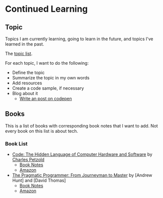 # Continued Learning

## Topic

Topics I am currently learning, going to learn in the future, and topics I've learned in the past. 

The [topic list](./topics/index.md).

For each topic, I want to do the following:

* Define the topic
* Summarize the topic in my own words
* Add resources
* Create a code sample, if necessary
* Blog about it
  * [Write an post on codepen](http://codepen.io/write/)

## Books

This is a list of books with corresponding book notes that I want to add. Not every book on this list is about tech.

### Book List

- [Code: The Hidden Language of Computer Hardware and Software](http://www.charlespetzold.com/code/) by [Charles Petzold](http://charlespetzold.com/)
  - [Book Notes](./books/code-charles-petzold)
  - [Amazon](http://www.amazon.com/Code-Language-Computer-Hardware-Software/dp/0735611319) 
- [The Pragmatic Programmer: From Journeyman to Master](http://c2.com/cgi/wiki?ThePragmaticProgrammer) by [Andrew Hunt] and [David Thomas]
  - [Book Notes](./books/pragmatic-programmer)
  - [Amazon](http://www.amazon.com/The-Pragmatic-Programmer-Journeyman-Master/dp/020161622X)

